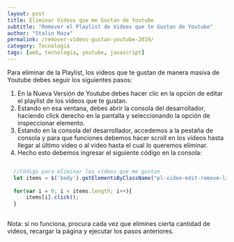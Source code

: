 ```yaml
---
layout: post
title: Eliminar Videos que me Gustan de Youtube
subtitle: "Remover el Playlist de Videos que te Gustan de Youtube"
author: "Stalin Maza"
permalink: /remover-videos-gustan-youtube-2019/
category: Tecnologiá
tags: [web, tecnología, youtube, javascript]
---
```


Para eliminar de la Playlist, los videos que te gustan de manera masiva de Youtube debes seguir los siguientes pasos: 

1. En la Nueva Versión de Youtube debes hacer clic en la opción de editar el playlist de los videos
    que te gustan.
2. Estando en esa ventana, debes abrir la consola del desarrollador, haciendo click derecho en la pantalla
   y seleccionando la opción de inspeccionar elemento.
3. Estando en la consola del desarrollador, accedemos a la pestaña de consola y para que funciones debemos hacer
   scroll en los vídeos hasta llegar al último video o al video hasta el cual lo queremos eliminar.
4. Hecho esto debemos ingresar el siguiente código en la consola: 

```js

  //Código para eliminar los vídeos que me gustan  
  let items = $('body').getElementsByClassName("pl-video-edit-remove-liked-video"); 
 
  for(var i = 0; i < items.length; i++){
      items[i].click();
  }
  
```

Nota: si no funciona, procura cada vez que elimines cierta cantidad de videos, recargar la página y ejecutar los pasos anteriores.
